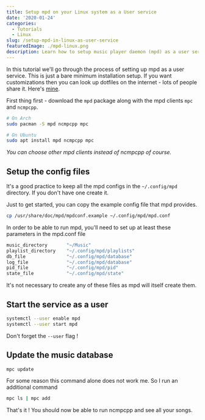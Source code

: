 ```yaml
---
title: Setup mpd on your Linux system as a User service
date: '2020-01-24'
categories:
  - Tutorials
  - Linux
slug: /setup-mpd-in-linux-as-user-service
featuredImage: ./mpd-linux.png
description: Learn how to setup music player daemon (mpd) as a user service on Arch Linux
---
```


In this tutorial we'll go through the process of setting up mpd as a user service. This is just a bare minimum installation setup. If you want customizations then you can look up dotfiles on the internet - lots of people share it. Here's [mine](https://www.github.com/adityathebe/dotfiles).

First thing first - download the `mpd` package along with the mpd clients `mpc` and `ncmpcpp`.

```bash
# On Arch
sudo pacman -S mpd ncmpcpp mpc

# On Ubuntu
sudo apt install mpd ncmpcpp mpc
```

*You can choose other mpd clients instead of ncmpcpp of course.*

## Setup the config files

It's a good practice to keep all the mpd configs in the `~/.config/mpd` directory. If you don't have one create it.

Just to get started, you can copy the example config file that mpd provides.

```bash
cp /usr/share/doc/mpd/mpdconf.example ~/.config/mpd/mpd.conf
```

In order to be able to run mpd, you'll need to set up at least these parameters in the mpd.conf file

```bash
music_directory       "~/Music"
playlist_directory    "~/.config/mpd/playlists"
db_file               "~/.config/mpd/database"
log_file              "~/.config/mpd/database"
pid_file              "~/.config/mpd/pid"
state_file            "~/.config/mpd/state"
```

It's not necessary to create any of these files as mpd will itself create them.

## Start the service as a user

```bash
systemctl --user enable mpd
systemctl --user start mpd
```
Don't forget the `--user` flag !

## Update the music database

```bash
mpc update
```

For some reason this command alone does not work me. So I run an additional command

```bash
mpc ls | mpc add
```

That's it ! You should now be able to run ncmpcpp and see all your songs.